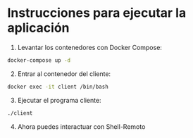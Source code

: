 # Instrucciones para ejecutar la aplicación

1. Levantar los contenedores con Docker Compose:

```bash
docker-compose up -d
```

2. Entrar al contenedor del cliente:

```bash
docker exec -it client /bin/bash
```

3. Ejecutar el programa cliente:

```bash
./client
```

4. Ahora puedes interactuar con Shell-Remoto